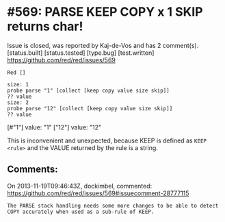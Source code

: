 
#569: PARSE KEEP COPY x 1 SKIP returns char!
================================================================================
Issue is closed, was reported by Kaj-de-Vos and has 2 comment(s).
[status.built] [status.tested] [type.bug] [test.written]
<https://github.com/red/red/issues/569>

```
Red []

size: 1
probe parse "1" [collect [keep copy value size skip]]
?? value
size: 2
probe parse "12" [collect [keep copy value size skip]]
?? value
```

[#"1"]
value: "1"
["12"]
value: "12"

This is inconvenient and unexpected, because KEEP is defined as `KEEP <rule>` and the VALUE returned by the rule is a string.



Comments:
--------------------------------------------------------------------------------

On 2013-11-19T09:46:43Z, dockimbel, commented:
<https://github.com/red/red/issues/569#issuecomment-28777115>

    The PARSE stack handling needs some more changes to be able to detect COPY accurately when used as a sub-rule of KEEP.

